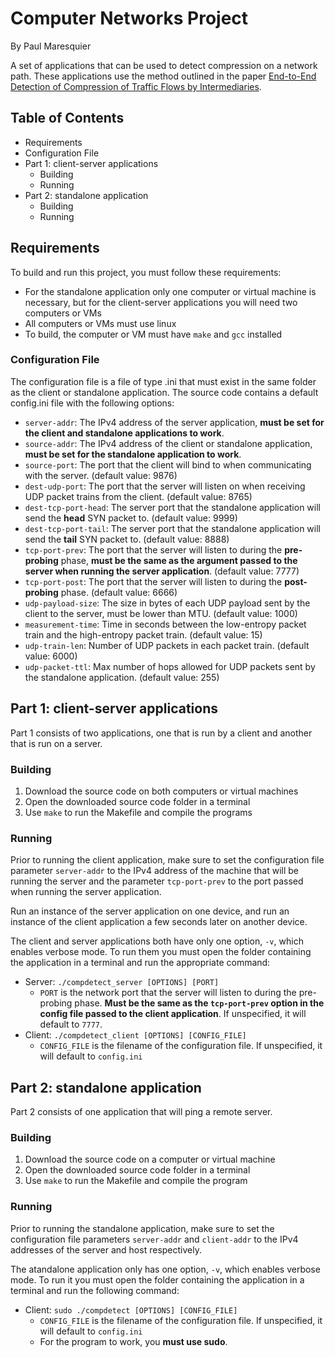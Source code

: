 # Computer Networks Project

By Paul Maresquier

A set of applications that can be used to detect compression on a network path.
These applications use the method outlined in the paper [End-to-End Detection of
Compression of Traffic Flows by Intermediaries](https://www.cs.usfca.edu/vahab/resources/compression_detection.pdf).


## Table of Contents

- Requirements
- Configuration File
- Part 1: client-server applications
	- Building
	- Running
- Part 2: standalone application
	- Building
 	- Running


## Requirements

To build and run this project, you must follow these requirements:

- For the standalone application only one computer or virtual machine is
	necessary, but for the client-server applications you will need two
	computers or VMs
- All computers or VMs must use linux
- To build, the computer or VM must have `make` and `gcc` installed


### Configuration File

The configuration file is a file of type .ini that must exist in the same folder
as the client or standalone application. The source code contains a default
config.ini file with the following options:

- `server-addr`: The IPv4 address of the server application, **must be set for
	the client and standalone applications to work**.
- `source-addr`: The IPv4 address of the client or standalone application,
	**must be set for the standalone application to work**.
- `source-port`: The port that the client will bind to when communicating with
	the server. (default value: 9876)
- `dest-udp-port`: The port that the server will listen on when receiving UDP
	packet trains from the client. (default value: 8765)
- `dest-tcp-port-head`: The server port that the standalone application will
	send the **head** SYN packet to. (default value: 9999)
- `dest-tcp-port-tail`: The server port that the standalone application will
	send the **tail** SYN packet to. (default value: 8888)
- `tcp-port-prev`: The port that the server will listen to during the
	**pre-probing** phase, **must be the same as the argument passed to the
	server when running the server application**. (default value: 7777)
- `tcp-port-post`: The port that the server will listen to during the
	**post-probing** phase. (default value: 6666)
- `udp-payload-size`: The size in bytes of each UDP payload sent by the client
	to the server, must be lower than MTU. (default value: 1000)
- `measurement-time`: Time in seconds between the low-entropy packet train and
	the high-entropy packet train. (default value: 15)
- `udp-train-len`: Number of UDP packets in each packet train. (default value:
	6000)
- `udp-packet-ttl`: Max number of hops allowed for UDP packets sent by the
	standalone application. (default value: 255)


## Part 1: client-server applications

Part 1 consists of two applications, one that is run by a client and another
that is run on a server.


### Building

1. Download the source code on both computers or virtual machines
1. Open the downloaded source code folder in a terminal
1. Use `make` to run the Makefile and compile the programs


### Running

Prior to running the client application, make sure to set the configuration file
parameter `server-addr` to the IPv4 address of the machine that will be running
the server and the parameter `tcp-port-prev` to the port passed when running
the server application.

Run an instance of the server application on one device, and run an instance of
the client application a few seconds later on another device.

The client and server applications both have only one option, `-v`, which
enables verbose mode. To run them you must open the folder containing the
application in a terminal and run the appropriate command:

- Server: `./compdetect_server [OPTIONS] [PORT]`
	- `PORT` is the network port that the server will listen to during the
		pre-probing phase. **Must be the same as the `tcp-port-prev` option in
		the config file passed to the client application**. If unspecified, it
		will default to `7777`.
- Client: `./compdetect_client [OPTIONS] [CONFIG_FILE]`
	- `CONFIG_FILE` is the filename of the configuration file. If unspecified,
		it will default to `config.ini`


## Part 2: standalone application

Part 2 consists of one application that will ping a remote server.


### Building

1. Download the source code on a computer or virtual machine
1. Open the downloaded source code folder in a terminal
1. Use `make` to run the Makefile and compile the program


### Running

Prior to running the standalone application, make sure to set the configuration file
parameters `server-addr` and `client-addr` to the IPv4 addresses of the server and
host respectively.

The atandalone application only has one option, `-v`, which enables verbose mode.
To run it you must open the folder containing the application in a terminal and 
run the following command:

- Client: `sudo ./compdetect [OPTIONS] [CONFIG_FILE]`
	- `CONFIG_FILE` is the filename of the configuration file. If unspecified,
		it will default to `config.ini`
	- For the program to work, you **must use sudo**.

